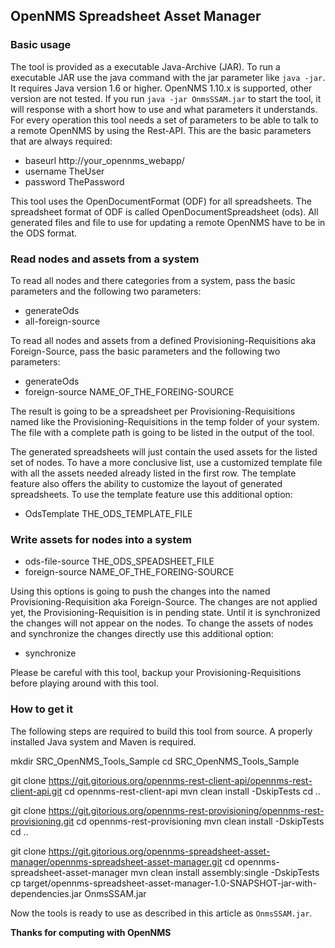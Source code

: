 ## OpenNMS Spreadsheet Asset Manager ##

### Basic usage
The tool is provided as a executable Java-Archive (JAR). To run a executable JAR use the java command with the jar parameter like `java -jar`. It requires Java version 1.6 or higher. OpenNMS 1.10.x is supported, other version are not tested. If you run `java -jar OnmsSSAM.jar` to start the tool, it will response with a short how to use and what parameters it understands.
For every operation this tool needs a set of parameters to be able to talk to a remote OpenNMS by using the Rest-API.
This are the basic parameters that are always required:

* baseurl http://your_opennms_webapp/
* username TheUser
* password ThePassword

This tool uses the OpenDocumentFormat (ODF) for all spreadsheets. The spreadsheet format of ODF is called OpenDocumentSpreadsheet (ods). All generated files and file to use for updating a remote OpenNMS have to be in the ODS format.

### Read nodes and assets from a system
To read all nodes and there categories from a system, pass the basic parameters and the following two parameters:

* generateOds
* all-foreign-source

To read all nodes and assets from a defined Provisioning-Requisitions aka Foreign-Source, pass the basic parameters and the following two parameters:

* generateOds
* foreign-source NAME_OF_THE_FOREING-SOURCE

The result is going to be a spreadsheet per Provisioning-Requisitions named like the Provisioning-Requisitions in the temp folder of your system. The file with a complete path is going to be listed in the output of the tool.

The generated spreadsheets will just contain the used assets for the listed set of nodes. To have a more conclusive list, use a customized template file with all the assets needed already listed in the first row. The template feature also offers the ability to customize the layout of generated spreadsheets. To use the template feature use this additional option:

* OdsTemplate THE_ODS_TEMPLATE_FILE

### Write assets for nodes into a system

* ods-file-source THE_ODS_SPEADSHEET_FILE
* foreign-source NAME_OF_THE_FOREING-SOURCE

Using this options is going to push the changes into the named Provisioning-Requisition aka Foreign-Source. The changes are not applied yet, the Provisioning-Requisition is in pending state. Until it is synchronized the changes will not appear on the nodes.
To change the assets of nodes and synchronize the changes directly use this additional option:

* synchronize

Please be careful with this tool, backup your Provisioning-Requisitions before playing around with this tool.

### How to get it
The following steps are required to build this tool from source. A properly installed Java system and Maven is required.

mkdir SRC_OpenNMS_Tools_Sample
cd SRC_OpenNMS_Tools_Sample

git clone https://git.gitorious.org/opennms-rest-client-api/opennms-rest-client-api.git
cd opennms-rest-client-api
mvn clean install -DskipTests
cd ..

git clone https://git.gitorious.org/opennms-rest-provisioning/opennms-rest-provisioning.git
cd opennms-rest-provisioning
mvn clean install -DskipTests
cd ..

git clone https://git.gitorious.org/opennms-spreadsheet-asset-manager/opennms-spreadsheet-asset-manager.git
cd opennms-spreadsheet-asset-manager
mvn clean install assembly:single -DskipTests
cp target/opennms-spreadsheet-asset-manager-1.0-SNAPSHOT-jar-with-dependencies.jar OnmsSSAM.jar

Now the tools is ready to use as described in this article as `OnmsSSAM.jar`.  

**Thanks for computing with OpenNMS**
